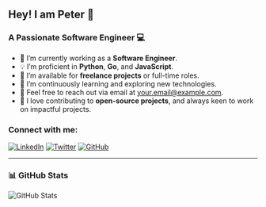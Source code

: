 ## Hey! I am Peter 👋  
### A Passionate Software Engineer 💻

- 🔭 I’m currently working as a **Software Engineer**.
- 💡 I’m proficient in **Python**, **Go**, and **JavaScript**.
- 💼 I’m available for **freelance projects** or full-time roles.
- 🌱 I’m continuously learning and exploring new technologies.
- 💬 Feel free to reach out via email at [your.email@example.com](mailto:your.email@example.com).
- 🚀 I love contributing to **open-source projects**, and always keen to work on impactful projects.

### Connect with me:
[![LinkedIn](https://img.shields.io/badge/-LinkedIn-blue)](https://www.linkedin.com/in/pedro-henrique-souza-santos-920268220/) 
[![Twitter](https://img.shields.io/badge/-Twitter-1DA1F2)](https://x.com/_pedrosantosbr)
[![GitHub](https://img.shields.io/badge/-GitHub-181717)](https://github.com/pedrosantosbr)

---

### 📊 GitHub Stats

![GitHub Stats](https://github-readme-stats.vercel.app/api?username=pedrosantosbr&show_icons=true&theme=radical)
